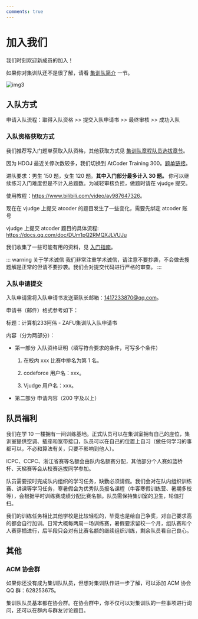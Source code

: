 ```yaml
---
comments: true
---
```


# 加入我们

我们时刻欢迎新成员的加入！

如果你对集训队还不是很了解，请看 [集训队简介](./introduction.md) 一节。

![img3](./img/img3.png)

## 入队方式

申请入队流程：取得入队资格 >> 提交入队申请书 >>  最终审核 >> 成功入队

### 入队资格获取方式

我们推荐写入门题单获取入队资格，其他获取方式见 [集训队章程队员选拔章节](./constitution.md#第二章-队员选拔)。

因为 HDOJ 最近关停次数较多，我们切换到 AtCoder Training 300。[题单链接](https://vjudge.net/article/9243)。

进队要求：男生 150 题，女生 120 题。**其中入门部分最多计入 30 题。** 你可以继续练习入门难度但是不计入总题数。为减轻审核负担，做题时请在 vjudge 提交。

使用教程：<https://www.bilibili.com/video/av987647326>。

现在在 vjudge 上提交 atcoder 的题目发生了一些变化，需要先绑定 atcoder 账号

vjudge 上提交 atcoder 题目的具体流程: <https://docs.qq.com/doc/DUm1pQ2RMQXJLVUJu>

我们收集了一些可能有用的资料，见 [入门指南](../basic/index.md)。

::: warning 关于学术诚信
我们非常注重学术诚信，请注意不要抄袭，不会做去搜题解是正常的但请不要抄袭。我们会对提交代码进行严格的审查。
:::

### 入队申请提交

入队申请需将入队申请书发送至队长邮箱：1417233870@qq.com。

申请书（邮件）格式参考如下：

标题：计算机233阿伟 - ZAFU集训队入队申请书

内容（分为两部分）：

- 第一部分 入队资格证明（填写符合要求的条件，可写多个条件）

    1. 在校内 xxx 比赛中排名为第 1 名。

    2. codeforce 用户名：xxx。

    3. Vjudge 用户名：xxx。

- 第二部分 申请内容（200 字及以上）

## 队员福利

我们在学 10 一楼拥有一间训练基地。正式队员可以在集训室拥有自己的座位，集训室提供空调、插座和宽带接口，队员可以在自己的位置上自习（做任何学习的事都可以，不必和算法有关，只要不影响到他人）。

ICPC、CCPC、浙江省赛等名额会由队内名额赛分配，其他部分个人赛如蓝桥杯、天梯赛等会从校赛选拔同学参加。

队员需要按时完成队内组织的学习任务，缺勤必须请假。我们会对在队内组织训练赛、讲课等学习任务，寒暑假会为优秀队员报名课程（牛客寒假训练营、暑期多校等），会根据平时训练赛成绩分配比赛名额。队员需保持集训室的卫生，轮值打扫。

我们的训练任务相比其他学校是比较轻松的，毕竟也是给自己争奖，对自己要求高的都会自行加训。日常大概每两周一场训练赛，暑假要求留校一个月，组队赛和个人赛穿插进行，后半段只会对有比赛名额的继续组织训练，剩余队员看自己良心。

## 其他

### ACM 协会群

如果你还没有成为集训队队员，但想对集训队作进一步了解，可以添加 ACM 协会 QQ 群：628253675。

集训队队员基本都在协会群。在协会群中，你不仅可以对集训队的一些事项进行询问，还可以在群内与群友讨论题目。
